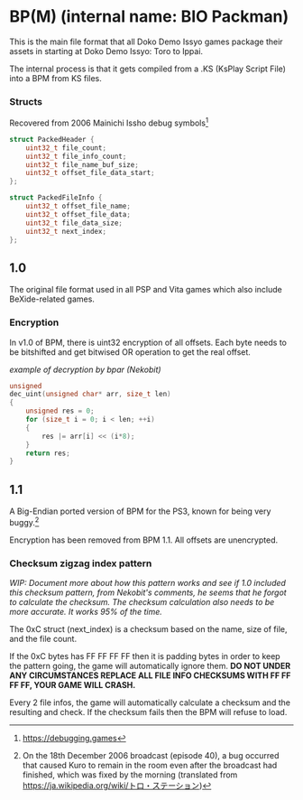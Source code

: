 # BP(M) (internal name: BIO Packman)
This is the main file format that all Doko Demo Issyo games package their assets in starting at Doko Demo Issyo: Toro to Ippai.

The internal process is that it gets compiled from a .KS (KsPlay Script File) into a BPM from KS files.

### Structs
Recovered from 2006 Mainichi Issho debug symbols[^1]
```c
struct PackedHeader {
    uint32_t file_count;
    uint32_t file_info_count;
    uint32_t file_name_buf_size;
    uint32_t offset_file_data_start;
};

struct PackedFileInfo {
    uint32_t offset_file_name;
    uint32_t offset_file_data;
    uint32_t file_data_size;
    uint32_t next_index;
};
```

## 1.0
The original file format used in all PSP and Vita games which also include BeXide-related games. 
### Encryption
In v1.0 of BPM, there is uint32 encryption of all offsets. Each byte needs to be bitshifted and get bitwised OR operation to get the real offset.

*example of decryption by bpar (Nekobit)*
```c
unsigned
dec_uint(unsigned char* arr, size_t len)
{
	unsigned res = 0;
	for (size_t i = 0; i < len; ++i)
	{
		res |= arr[i] << (i*8);
	}
	return res;
}
```



## 1.1
A Big-Endian ported version of BPM for the PS3, known for being very buggy.[^2]

Encryption has been removed from BPM 1.1. All offsets are unencrypted.
### Checksum zigzag index pattern
*WIP: Document more about how this pattern works and see if 1.0 included this checksum pattern, from Nekobit's comments, he seems that he forgot to calculate the checksum. The checksum calculation also needs to be more accurate. It works 95% of the time.*

The 0xC struct (next_index) is a checksum based on the name, size of file, and the file count.

If the 0xC bytes has FF FF FF FF then it is padding bytes in order to keep the pattern going, the game will automatically ignore them. **DO NOT UNDER ANY CIRCUMSTANCES REPLACE ALL FILE INFO CHECKSUMS WITH FF FF FF FF, YOUR GAME WILL CRASH.** 

Every 2 file infos, the game will automatically calculate a checksum and the resulting  and check. If the checksum fails then the BPM will refuse to load. 







[^1]: https://debugging.games
[^2]: On the 18th December 2006 broadcast (episode 40), a bug occurred that caused Kuro to remain in the room even after the broadcast had finished, which was fixed by the morning (translated from https://ja.wikipedia.org/wiki/トロ・ステーション)
